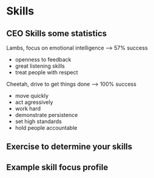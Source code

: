 # Skills 

## CEO Skills some statistics

Lambs, focus on emotional intelligence --> 57% success

* openness to feedback
* great listening skills
* treat people with respect

Cheetah, drive to get things done --> 100% success

* move quickly
* act agressively
* work hard
* demonstrate persistence
* set high standards
* hold people accountable

## Exercise to determine your skills

## Example skill focus profile
